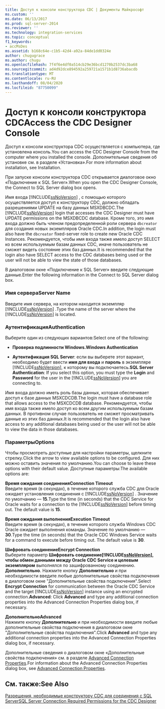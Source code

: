 ```yaml
---
title: Доступ к консоли конструктора CDC | Документы Майкрософт
ms.custom: ''
ms.date: 06/13/2017
ms.prod: sql-server-2014
ms.reviewer: ''
ms.technology: integration-services
ms.topic: conceptual
f1_keywords:
- accMsDes
ms.assetid: b168c64e-c1b5-42d4-a92a-84de1dd0324e
author: chugugrace
ms.author: chugu
ms.openlocfilehash: 7f4f6e4df0a514cb29e36bcd1270b2537dc3ba68
ms.sourcegitcommit: ad4d92dce894592a259721a1571b1d8736abacdb
ms.translationtype: MT
ms.contentlocale: ru-RU
ms.lasthandoff: 08/04/2020
ms.locfileid: "87750099"
---
```

# <a name="access-the-cdc-designer-console"></a><span data-ttu-id="41b5c-102">Доступ к консоли конструктора CDC</span><span class="sxs-lookup"><span data-stu-id="41b5c-102">Access the CDC Designer Console</span></span>
  <span data-ttu-id="41b5c-103">Доступ к консоли конструктора CDC осуществляется с компьютера, где установлена консоль.</span><span class="sxs-lookup"><span data-stu-id="41b5c-103">You can access the CDC Designer Console from the computer where you installed the console.</span></span> <span data-ttu-id="41b5c-104">Дополнительные сведения об установке см. в разделе «Установка».</span><span class="sxs-lookup"><span data-stu-id="41b5c-104">For more information about installation, see Installation.</span></span>  
  
 <span data-ttu-id="41b5c-105">При запуске консоли конструктора CDC открывается диалоговое окно «Подключение к SQL Server».</span><span class="sxs-lookup"><span data-stu-id="41b5c-105">When you open the CDC Designer Console, the Connect to SQL Server dialog box opens.</span></span>  
  
 <span data-ttu-id="41b5c-106">Имя входа [!INCLUDE[ssNoVersion](../../includes/ssnoversion-md.md)] , с помощью которого осуществляется доступ к конструктору CDC, должно обладать разрешениями UPDATE на базу данных MSXDBCDC.</span><span class="sxs-lookup"><span data-stu-id="41b5c-106">The [!INCLUDE[ssNoVersion](../../includes/ssnoversion-md.md)] login that accesses the CDC Designer must have UPDATE permissions on the MSXDBCDC database.</span></span> <span data-ttu-id="41b5c-107">Кроме того, это имя входа должно быть членом предопределенной роли сервера `dbcreator` для создания новых экземпляров Oracle CDC.</span><span class="sxs-lookup"><span data-stu-id="41b5c-107">In addition, the login must also have the `dbcreator` fixed-server role to create new Oracle CDC Instances.</span></span> <span data-ttu-id="41b5c-108">Рекомендуется, чтобы имя входа также имело доступ SELECT ко всем используемым базам данных CDC, иначе пользователь не сможет видеть состояние этих баз данных.</span><span class="sxs-lookup"><span data-stu-id="41b5c-108">It is recommended that the login also have SELECT access to the CDC databases being used or the user will not be able to view the state of those databases.</span></span>  
  
 <span data-ttu-id="41b5c-109">В диалоговом окне «Подключение к SQL Server» введите следующие данные.</span><span class="sxs-lookup"><span data-stu-id="41b5c-109">Enter the following information in the Connect to SQL Server dialog box.</span></span>  
  
### <a name="server-name"></a><span data-ttu-id="41b5c-110">Имя сервера</span><span class="sxs-lookup"><span data-stu-id="41b5c-110">Server Name</span></span>  
 <span data-ttu-id="41b5c-111">Введите имя сервера, на котором находится экземпляр [!INCLUDE[ssNoVersion](../../includes/ssnoversion-md.md)] .</span><span class="sxs-lookup"><span data-stu-id="41b5c-111">Type the name of the server where the [!INCLUDE[ssNoVersion](../../includes/ssnoversion-md.md)] is located.</span></span>  
  
### <a name="authentication"></a><span data-ttu-id="41b5c-112">Аутентификация</span><span class="sxs-lookup"><span data-stu-id="41b5c-112">Authentication</span></span>  
 <span data-ttu-id="41b5c-113">Выберите один из следующих вариантов:</span><span class="sxs-lookup"><span data-stu-id="41b5c-113">Select one of the following:</span></span>  
  
-   <span data-ttu-id="41b5c-114">**Проверка подлинности Windows.**</span><span class="sxs-lookup"><span data-stu-id="41b5c-114">**Windows Authentication**</span></span>  
  
-   <span data-ttu-id="41b5c-115">**Аутентификация SQL Server**: если вы выберете этот вариант, необходимо будет ввести **имя для входа** и **пароль** в экземпляре [!INCLUDE[ssNoVersion](../../includes/ssnoversion-md.md)], к которому вы подключаетесь.</span><span class="sxs-lookup"><span data-stu-id="41b5c-115">**SQL Server Authentication**: If you select this option, you must type the **Login** and **Password** for the user in the [!INCLUDE[ssNoVersion](../../includes/ssnoversion-md.md)] you are connecting to.</span></span>  
  
 <span data-ttu-id="41b5c-116">Имя входа должно иметь роль базы данных, которая обеспечивает доступ к базе данных MSXCDCDB.</span><span class="sxs-lookup"><span data-stu-id="41b5c-116">The login must have a database role that allows access to the MSXCDCDB database.</span></span> <span data-ttu-id="41b5c-117">Рекомендуется, чтобы имя входа также имело доступ ко всем другим используемым базам данных. В противном случае пользователь не сможет просматривать данные из этих баз данных.</span><span class="sxs-lookup"><span data-stu-id="41b5c-117">It is recommended that the login also have access to any additional databases being used or the user will not be able to view the data in those databases.</span></span>  
  
### <a name="options"></a><span data-ttu-id="41b5c-118">Параметры</span><span class="sxs-lookup"><span data-stu-id="41b5c-118">Options</span></span>  
 <span data-ttu-id="41b5c-119">Чтобы просмотреть доступные для настройки параметры, щелкните стрелку.</span><span class="sxs-lookup"><span data-stu-id="41b5c-119">Click the arrow to view available options to be configured.</span></span> <span data-ttu-id="41b5c-120">Для них можно оставить значения по умолчанию.</span><span class="sxs-lookup"><span data-stu-id="41b5c-120">You can choose to leave these options with their default value.</span></span> <span data-ttu-id="41b5c-121">Доступные параметры:</span><span class="sxs-lookup"><span data-stu-id="41b5c-121">The available options are:</span></span>  
  
 <span data-ttu-id="41b5c-122">**Время ожидания соединения**</span><span class="sxs-lookup"><span data-stu-id="41b5c-122">**Connection Timeout**</span></span>  
 <span data-ttu-id="41b5c-123">Введите время (в секундах), в течение которого служба CDC для Oracle ожидает установления соединения с [!INCLUDE[ssNoVersion](../../includes/ssnoversion-md.md)] . Значение по умолчанию ― **15**.</span><span class="sxs-lookup"><span data-stu-id="41b5c-123">Type the time (in seconds) that the CDC Service for Oracle waits for a connection to the [!INCLUDE[ssNoVersion](../../includes/ssnoversion-md.md)] before timing out. The default value is **15**.</span></span>  
  
 <span data-ttu-id="41b5c-124">**Время ожидания выполнения**</span><span class="sxs-lookup"><span data-stu-id="41b5c-124">**Execution Timeout**</span></span>  
 <span data-ttu-id="41b5c-125">Введите время (в секундах), в течение которого служба Windows CDC Oracle ожидает выполнения команды. Значение по умолчанию — **30**.</span><span class="sxs-lookup"><span data-stu-id="41b5c-125">Type the time (in seconds) that the Oracle CDC Windows Service waits for a command to execute before timing out. The default value is **30**.</span></span>  
  
 <span data-ttu-id="41b5c-126">**Шифровать соединение**</span><span class="sxs-lookup"><span data-stu-id="41b5c-126">**Encrypt Connection**</span></span>  
 <span data-ttu-id="41b5c-127">Выберите параметр **Шифровать соединение[!INCLUDE[ssNoVersion](../../includes/ssnoversion-md.md)], чтобы обмен данными между Oracle CDC Service и целевым экземпляром**  выполнялся по зашифрованному соединению. **Дополнительно**. Нажмите кнопку **Дополнительно** и при необходимости введите любые дополнительные свойства подключения в диалоговом окне "Дополнительные свойства подключения".</span><span class="sxs-lookup"><span data-stu-id="41b5c-127">Select **Encrypt Connection** for communication between the Oracle CDC Service and the target [!INCLUDE[ssNoVersion](../../includes/ssnoversion-md.md)] instance using an encrypted connection.**Advanced**: Click **Advanced** and type any additional connection properties into the Advanced Connection Properties dialog box, if necessary.</span></span>  
  
 <span data-ttu-id="41b5c-128">**Дополнительно**</span><span class="sxs-lookup"><span data-stu-id="41b5c-128">**Advanced**</span></span>  
 <span data-ttu-id="41b5c-129">Нажмите кнопку **Дополнительно** и при необходимости введите любые дополнительные свойства подключения в диалоговом окне "Дополнительные свойства подключения".</span><span class="sxs-lookup"><span data-stu-id="41b5c-129">Click **Advanced** and type any additional connection properties into the Advanced Connection Properties dialog box, if necessary.</span></span>  
  
 <span data-ttu-id="41b5c-130">Дополнительные сведения о диалоговом окне «Дополнительные свойства подключения» см. в разделе [Advanced Connection Properties](advanced-connection-properties.md).</span><span class="sxs-lookup"><span data-stu-id="41b5c-130">For information about the Advanced Connection Properties dialog box, see [Advanced Connection Properties](advanced-connection-properties.md).</span></span>  
  
## <a name="see-also"></a><span data-ttu-id="41b5c-131">См. также:</span><span class="sxs-lookup"><span data-stu-id="41b5c-131">See Also</span></span>  
 [<span data-ttu-id="41b5c-132">Разрешения, необходимые конструктору CDC для соединения с SQL Server</span><span class="sxs-lookup"><span data-stu-id="41b5c-132">SQL Server Connection Required Permissions for the CDC Designer</span></span>](sql-server-connection-required-permissions-for-the-cdc-designer.md)  
  
  
